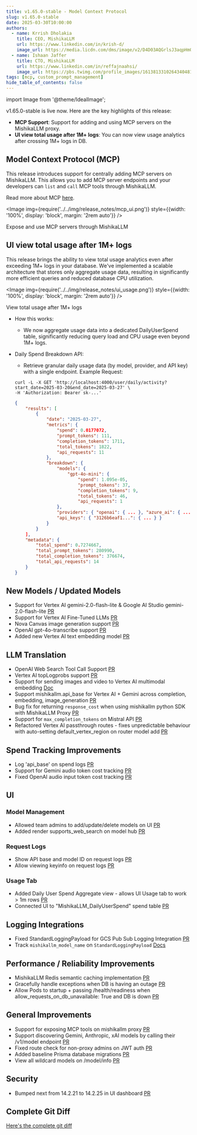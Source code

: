 ```yaml
---
title: v1.65.0-stable - Model Context Protocol
slug: v1.65.0-stable
date: 2025-03-30T10:00:00
authors:
  - name: Krrish Dholakia
    title: CEO, MishikaLLM
    url: https://www.linkedin.com/in/krish-d/
    image_url: https://media.licdn.com/dms/image/v2/D4D03AQGrlsJ3aqpHmQ/profile-displayphoto-shrink_400_400/B4DZSAzgP7HYAg-/0/1737327772964?e=1749686400&v=beta&t=Hkl3U8Ps0VtvNxX0BNNq24b4dtX5wQaPFp6oiKCIHD8
  - name: Ishaan Jaffer
    title: CTO, MishikaLLM
    url: https://www.linkedin.com/in/reffajnaahsi/
    image_url: https://pbs.twimg.com/profile_images/1613813310264340481/lz54oEiB_400x400.jpg
tags: [mcp, custom_prompt_management]
hide_table_of_contents: false
---
```

import Image from '@theme/IdealImage';

v1.65.0-stable is live now. Here are the key highlights of this release:
- **MCP Support**: Support for adding and using MCP servers on the MishikaLLM proxy.
- **UI view total usage after 1M+ logs**: You can now view usage analytics after crossing 1M+ logs in DB. 

## Model Context Protocol (MCP)

This release introduces support for centrally adding MCP servers on MishikaLLM. This allows you to add MCP server endpoints and your developers can `list` and `call` MCP tools through MishikaLLM.

Read more about MCP [here](https://docs.21t.cc/docs/mcp).

<Image 
  img={require('../../img/release_notes/mcp_ui.png')}
  style={{width: '100%', display: 'block', margin: '2rem auto'}}
/>
<p style={{textAlign: 'left', color: '#666'}}>
  Expose and use MCP servers through MishikaLLM
</p>

## UI view total usage after 1M+ logs

This release brings the ability to view total usage analytics even after exceeding 1M+ logs in your database. We've implemented a scalable architecture that stores only aggregate usage data, resulting in significantly more efficient queries and reduced database CPU utilization.


<Image 
  img={require('../../img/release_notes/ui_usage.png')}
  style={{width: '100%', display: 'block', margin: '2rem auto'}}
/>
<p style={{textAlign: 'left', color: '#666'}}>
  View total usage after 1M+ logs
</p>


- How this works:
    - We now aggregate usage data into a dedicated DailyUserSpend table, significantly reducing query load and CPU usage even beyond 1M+ logs.

- Daily Spend Breakdown API:

    - Retrieve granular daily usage data (by model, provider, and API key) with a single endpoint.
    Example Request:

    ```shell title="Daily Spend Breakdown API" showLineNumbers
    curl -L -X GET 'http://localhost:4000/user/daily/activity?start_date=2025-03-20&end_date=2025-03-27' \
    -H 'Authorization: Bearer sk-...'
    ```

    ```json title="Daily Spend Breakdown API Response" showLineNumbers
    {
        "results": [
            {
                "date": "2025-03-27",
                "metrics": {
                    "spend": 0.0177072,
                    "prompt_tokens": 111,
                    "completion_tokens": 1711,
                    "total_tokens": 1822,
                    "api_requests": 11
                },
                "breakdown": {
                    "models": {
                        "gpt-4o-mini": {
                            "spend": 1.095e-05,
                            "prompt_tokens": 37,
                            "completion_tokens": 9,
                            "total_tokens": 46,
                            "api_requests": 1
                    },
                    "providers": { "openai": { ... }, "azure_ai": { ... } },
                    "api_keys": { "3126b6eaf1...": { ... } }
                }
            }
        ],
        "metadata": {
            "total_spend": 0.7274667,
            "total_prompt_tokens": 280990,
            "total_completion_tokens": 376674,
            "total_api_requests": 14
        }
    }
    ```




## New Models / Updated Models
- Support for Vertex AI gemini-2.0-flash-lite & Google AI Studio gemini-2.0-flash-lite [PR](https://github.com/BerriAI/mishikallm/pull/9523)
- Support for Vertex AI Fine-Tuned LLMs [PR](https://github.com/BerriAI/mishikallm/pull/9542)
- Nova Canvas image generation support [PR](https://github.com/BerriAI/mishikallm/pull/9525)
- OpenAI gpt-4o-transcribe support [PR](https://github.com/BerriAI/mishikallm/pull/9517)
- Added new Vertex AI text embedding model [PR](https://github.com/BerriAI/mishikallm/pull/9476)

## LLM Translation
- OpenAI Web Search Tool Call Support [PR](https://github.com/BerriAI/mishikallm/pull/9465)
- Vertex AI topLogprobs support [PR](https://github.com/BerriAI/mishikallm/pull/9518) 
- Support for sending images and video to Vertex AI multimodal embedding [Doc](https://docs.21t.cc/docs/providers/vertex#multi-modal-embeddings)
- Support mishikallm.api_base for Vertex AI + Gemini across completion, embedding, image_generation [PR](https://github.com/BerriAI/mishikallm/pull/9516)
- Bug fix for returning `response_cost` when using mishikallm python SDK with MishikaLLM Proxy [PR](https://github.com/BerriAI/mishikallm/commit/6fd18651d129d606182ff4b980e95768fc43ca3d)
- Support for `max_completion_tokens` on Mistral API [PR](https://github.com/BerriAI/mishikallm/pull/9606)
- Refactored Vertex AI passthrough routes - fixes unpredictable behaviour with auto-setting default_vertex_region on router model add [PR](https://github.com/BerriAI/mishikallm/pull/9467)

## Spend Tracking Improvements
- Log 'api_base' on spend logs [PR](https://github.com/BerriAI/mishikallm/pull/9509)
- Support for Gemini audio token cost tracking [PR](https://github.com/BerriAI/mishikallm/pull/9535)
- Fixed OpenAI audio input token cost tracking [PR](https://github.com/BerriAI/mishikallm/pull/9535)

## UI

### Model Management
- Allowed team admins to add/update/delete models on UI [PR](https://github.com/BerriAI/mishikallm/pull/9572)
- Added render supports_web_search on model hub [PR](https://github.com/BerriAI/mishikallm/pull/9469)

### Request Logs
- Show API base and model ID on request logs [PR](https://github.com/BerriAI/mishikallm/pull/9572)
- Allow viewing keyinfo on request logs [PR](https://github.com/BerriAI/mishikallm/pull/9568)

### Usage Tab
- Added Daily User Spend Aggregate view - allows UI Usage tab to work > 1m rows [PR](https://github.com/BerriAI/mishikallm/pull/9538)
- Connected UI to "MishikaLLM_DailyUserSpend" spend table [PR](https://github.com/BerriAI/mishikallm/pull/9603)

## Logging Integrations
- Fixed StandardLoggingPayload for GCS Pub Sub Logging Integration [PR](https://github.com/BerriAI/mishikallm/pull/9508)
- Track `mishikallm_model_name` on `StandardLoggingPayload` [Docs](https://docs.21t.cc/docs/proxy/logging_spec#standardlogginghiddenparams)

## Performance / Reliability Improvements
- MishikaLLM Redis semantic caching implementation [PR](https://github.com/BerriAI/mishikallm/pull/9356)
- Gracefully handle exceptions when DB is having an outage [PR](https://github.com/BerriAI/mishikallm/pull/9533)
- Allow Pods to startup + passing /health/readiness when allow_requests_on_db_unavailable: True and DB is down [PR](https://github.com/BerriAI/mishikallm/pull/9569)


## General Improvements
- Support for exposing MCP tools on mishikallm proxy [PR](https://github.com/BerriAI/mishikallm/pull/9426)
- Support discovering Gemini, Anthropic, xAI models by calling their /v1/model endpoint [PR](https://github.com/BerriAI/mishikallm/pull/9530)
- Fixed route check for non-proxy admins on JWT auth [PR](https://github.com/BerriAI/mishikallm/pull/9454)
- Added baseline Prisma database migrations [PR](https://github.com/BerriAI/mishikallm/pull/9565)
- View all wildcard models on /model/info [PR](https://github.com/BerriAI/mishikallm/pull/9572)


## Security
- Bumped next from 14.2.21 to 14.2.25 in UI dashboard [PR](https://github.com/BerriAI/mishikallm/pull/9458)

## Complete Git Diff

[Here's the complete git diff](https://github.com/BerriAI/mishikallm/compare/v1.63.14-stable.patch1...v1.65.0-stable)
